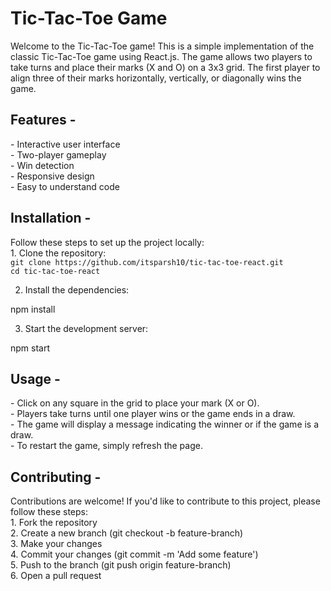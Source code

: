 <h1>Tic-Tac-Toe Game</h1>

Welcome to the Tic-Tac-Toe game! This is a simple implementation of the classic Tic-Tac-Toe game using React.js. The game allows two players to take turns and place their marks (X and O) on a 3x3 grid. The first player to align three of their marks horizontally, vertically, or diagonally wins the game.


<h2>Features -</h2> 
- Interactive user interface<br>
- Two-player gameplay<br>
- Win detection<br>
- Responsive design<br>
- Easy to understand code<br>

<h2>Installation - </h2>
Follow these steps to set up the project locally:<br>
1. Clone the repository:<br>
<code>git clone https://github.com/itsparsh10/tic-tac-toe-react.git 
cd tic-tac-toe-react
</code>

2. Install the dependencies:

npm install


3. Start the development server:

npm start


<h2>Usage - </h2>
- Click on any square in the grid to place your mark (X or O).<br>
- Players take turns until one player wins or the game ends in a draw.<br>
- The game will display a message indicating the winner or if the game is a draw.<br>
- To restart the game, simply refresh the page.<br>

<h2>Contributing - </h2>
Contributions are welcome! If you'd like to contribute to this project, please follow these steps:<br>
1. Fork the repository<br>
2. Create a new branch (git checkout -b feature-branch)<br>
3. Make your changes<br>
4. Commit your changes (git commit -m 'Add some feature')<br>
5. Push to the branch (git push origin feature-branch)<br>
6. Open a pull request<br>
